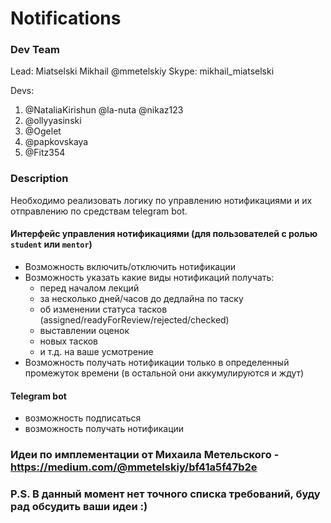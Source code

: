 # Notifications

### Dev Team
Lead:
Miatselski Mikhail @mmetelskiy Skype: mikhail_miatselski 

Devs:
1) @NataliaKirishun @la-nuta @nikaz123
2) @ollyyasinski
3) @Ogelet
4) @papkovskaya
5) @Fitz354

### Description
Необходимо реализовать логику по управлению нотификациями и их отправлению по средствам telegram bot.

#### Интерфейс управления нотификациями (для пользователей с ролью `student` или `mentor`)
  - Возможность включить/отключить нотификации
  - Возможность указать какие виды нотификаций получать: 
    - перед началом лекций
    - за несколько дней/часов до дедлайна по таску
    - об изменении статуса тасков (assigned/readyForReview/rejected/checked)
    - выставлении оценок 
    - новых тасков
    - и т.д. на ваше усмотрение
  - Возможность получать нотификации только в определенный промежуток времени (в остальной они аккумулируются и ждут)
    
#### Telegram bot
   - возможность подписаться
   - возможность получать нотификации
   
###  Идеи по имплементации от Михаила Метельского - https://medium.com/@mmetelskiy/bf41a5f47b2e
   
### P.S. В данный момент нет точного списка требований, буду рад обсудить ваши идеи :)



